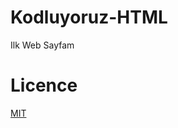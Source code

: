# **Kodluyoruz-HTML**

Ilk Web Sayfam

# **Licence**

[MIT](https://choosealicense.com/licenses/mit/)

